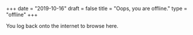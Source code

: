 +++
date = "2019-10-16"
draft = false
title = "Oops, you are offline."
type = "offline"
+++

You log back onto the internet to browse here.
